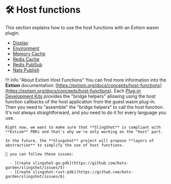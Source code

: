 # 🛠️ Host functions

This section explains how to use the host functions with an Extism wasm plugin.

- [Display](display.md)
- [Environment](env.md)
- [Memory Cache](mem.md)
- [Redis Cache](redis.md)
- [Redis PubSub](redis-pubsub.md)
- [Nats Publish](nats.md)

!!! info "About Extism Host Functions"
    You can find more information into the **Extism** documentation: [https://extism.org/docs/concepts/host-functions](https://extism.org/docs/concepts/host-functions).
    Each [Plug-in Development Kits](https://extism.org/docs/concepts/pdk) provides the "bridge helpers" allowing using the host function callbacks of the host application from the guest wasm plug-in. Then you need to "assemble" the "bridge helpers" to call the host function. It's not always straightforward, and you need to do it for every language you use.

    Right now, we want to make sure that **SlingShot** is compliant with **Extism** PDKs and that's why we're only working on the "host" part.
    
    In the future, the **Slingshot** project will propose **layers of abstraction** to simplify the use of host functions.

    👀 you can follow these issues:

      - [Create slingshot-go-pdk](https://github.com/bots-garden/slingshot/issues/5)
      - [Create slingshot-rust-pdk](https://github.com/bots-garden/slingshot/issues/6)

